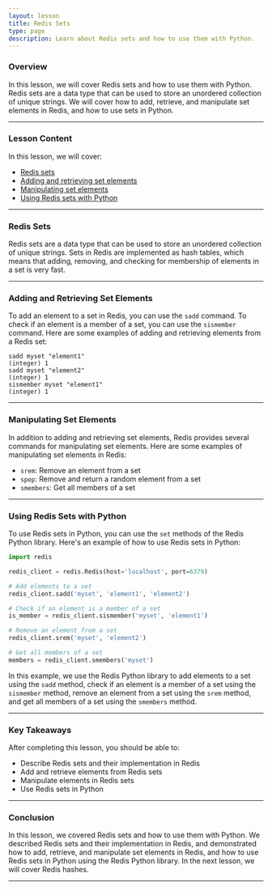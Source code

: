 ```yaml
---
layout: lesson
title: Redis Sets
type: page
description: Learn about Redis sets and how to use them with Python.
---
```


<!-- ![Cover photo of Redis sets](assets/redis-sets.jpg){:class="cover"} -->

### Overview

In this lesson, we will cover Redis sets and how to use them with Python. Redis sets are a data type that can be used to store an unordered collection of unique strings. We will cover how to add, retrieve, and manipulate set elements in Redis, and how to use sets in Python.

---

### Lesson Content

In this lesson, we will cover:

* [Redis sets](#redis-sets)
* [Adding and retrieving set elements](#adding-and-retrieving-set-elements)
* [Manipulating set elements](#manipulating-set-elements)
* [Using Redis sets with Python](#using-redis-sets-with-python)

---

### Redis Sets

Redis sets are a data type that can be used to store an unordered collection of unique strings. Sets in Redis are implemented as hash tables, which means that adding, removing, and checking for membership of elements in a set is very fast.

---

### Adding and Retrieving Set Elements

To add an element to a set in Redis, you can use the `sadd` command. To check if an element is a member of a set, you can use the `sismember` command. Here are some examples of adding and retrieving elements from a Redis set:

```redis
sadd myset "element1"
(integer) 1
sadd myset "element2"
(integer) 1
sismember myset "element1"
(integer) 1
```

---

### Manipulating Set Elements

In addition to adding and retrieving set elements, Redis provides several commands for manipulating set elements. Here are some examples of manipulating set elements in Redis:

* `srem`: Remove an element from a set
* `spop`: Remove and return a random element from a set
* `smembers`: Get all members of a set

---

### Using Redis Sets with Python

To use Redis sets in Python, you can use the `set` methods of the Redis Python library. Here's an example of how to use Redis sets in Python:

```python
import redis

redis_client = redis.Redis(host='localhost', port=6379)

# Add elements to a set
redis_client.sadd('myset', 'element1', 'element2')

# Check if an element is a member of a set
is_member = redis_client.sismember('myset', 'element1')

# Remove an element from a set
redis_client.srem('myset', 'element2')

# Get all members of a set
members = redis_client.smembers('myset')
```

In this example, we use the Redis Python library to add elements to a set using the `sadd` method, check if an element is a member of a set using the `sismember` method, remove an element from a set using the `srem` method, and get all members of a set using the `smembers` method.

---

### Key Takeaways

After completing this lesson, you should be able to:

* Describe Redis sets and their implementation in Redis
* Add and retrieve elements from Redis sets
* Manipulate elements in Redis sets
* Use Redis sets in Python

---

### Conclusion

In this lesson, we covered Redis sets and how to use them with Python. We described Redis sets and their implementation in Redis, and demonstrated how to add, retrieve, and manipulate set elements in Redis, and how to use Redis sets in Python using the Redis Python library. In the next lesson, we will cover Redis hashes.

---
